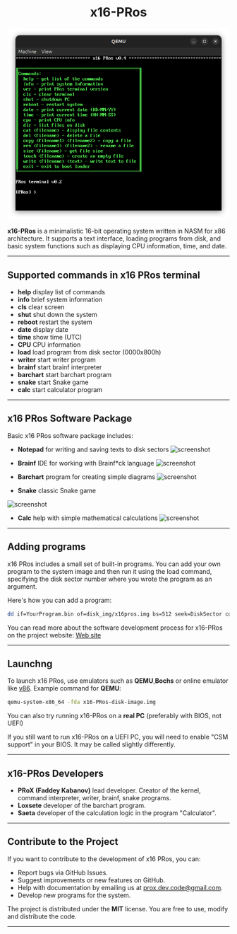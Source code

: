 # <center>x16-PRos</center>

![screenshot](https://github.com/PRoX2011/x16-PRos/raw/main/screenshots/1.png)


**x16-PRos**
 is a minimalistic 16-bit operating system written in NASM for x86 architecture. It supports a text interface, loading programs from disk, and basic system functions such as displaying CPU information, time, and date.

---

## Supported commands in x16 PRos terminal
- **help** display list of commands
- **info** brief system information
- **cls** clear screen
- **shut** shut down the system
- **reboot** restart the system
- **date** display date
- **time** show time (UTC)
- **CPU** CPU information
- **load** load program from disk sector (0000x800h)
- **writer** start writer program
- **brainf** start brainf interpreter
- **barchart** start barchart program
- **snake** start Snake game
- **calc** start calculator program

---

## x16 PRos Software Package

Basic x16 PRos software package includes:

- **Notepad** for writing and saving texts to disk sectors
![screenshot](https://github.com/PRoX2011/x16-PRos/raw/main/screenshots/3.png)

- **Brainf** IDE for working with Brainf*ck language
![screenshot](https://github.com/PRoX2011/x16-PRos/raw/main/screenshots/4.png)

- **Barchart** program for creating simple diagrams
![screenshot](https://github.com/PRoX2011/x16-PRos/raw/main/screenshots/5.png)

- **Snake** classic Snake game

![screenshot](https://github.com/PRoX2011/x16-PRos/raw/main/screenshots/6.png)

- **Calc** help with simple mathematical calculations
![screenshot](https://github.com/PRoX2011/x16-PRos/raw/main/screenshots/7.png)


---
  
## Adding programs
x16 PRos includes a small set of built-in programs. You can add your own program to the system image and then run it using the load command, specifying the disk sector number where you wrote the program as an argument.

Here's how you can add a program:
```bash
dd if=YourProgram.bin of=disk_img/x16pros.img bs=512 seek=DiskSector conv=notrunc
```

You can read more about the software development process for x16-PRos on the project website:
[Web site](https://google.com)

---

## Launchng

To launch x16 PRos, use emulators such as **QEMU**,**Bochs** or online emulator like [v86](https://copy.sh/v86/). 
Example command for **QEMU**:
```bash
qemu-system-x86_64 -fda x16-PRos-disk-image.img
```
You can also try running x16-PRos on a **real PC** (preferably with BIOS, not UEFI)

If you still want to run x16-PRos on a UEFI PC, you will need to enable "CSM support" in your BIOS. It may be called slightly differently.

---

## x16-PRos Developers

- **PRoX (Faddey Kabanov)** lead developer. Creator of the kernel, command interpreter, writer, brainf, snake programs.
- **Loxsete** developer of the barchart program.
- **Saeta** developer of the calculation logic in the program "Calculator".

---

## Contribute to the Project

If you want to contribute to the development of x16 PRos, you can:

- Report bugs via GitHub Issues.
- Suggest improvements or new features on GitHub.
- Help with documentation by emailing us at prox.dev.code@gmail.com.
- Develop new programs for the system.

The project is distributed under the **MIT** license. You are free to use, modify and distribute the code.

---

